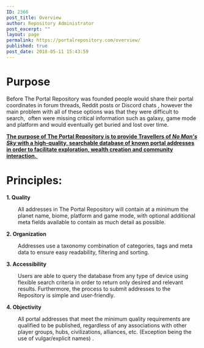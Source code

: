 ```yaml
---
ID: 2366
post_title: Overview
author: Repository Administrator
post_excerpt: ""
layout: page
permalink: https://portalrepository.com/overview/
published: true
post_date: 2018-05-11 15:43:59
---
```

<h1>Purpose</h1>
Before The Portal Repository was founded people would share their portal coordinates in forum threads, Reddit posts or Discord chats , however the main problem with all of these options was that they were difficult to search,  often were missing critical information such as galaxy, game mode and platform and would eventually get buried and lost over time.

<span style="text-decoration: underline;"><strong>The purpose of The Portal Repository is to provide Travellers of <em>No Man's Sky</em> with a high-quality, searchable database of known portal addresses in order to facilitate exploration, wealth creation and community interaction. </strong></span>
<h1>Principles:</h1>
<strong>1. Quality</strong>
<p style="padding-left: 30px;">All addresses in The Portal Repository will contain at a minimum the planet name, biome, platform and game mode, with optional additional meta fields available to contain as much detail as possible.</p>
<strong>2. Organization</strong>
<p style="padding-left: 30px;">Addresses use a taxonomy combination of categories, tags and meta data to ensure easy readability, filtering and sorting.</p>
<strong>3. Accessibility</strong>
<p style="padding-left: 30px;">Users are able to query the database from any type of device using flexible search criteria in order to return only desired and relevant results. Furthermore, the process to submit addresses to the Repository is simple and user-friendly.</p>
<strong>4. Objectivity  </strong>
<p style="padding-left: 30px;">All portal addresses that meet the minimum quality requirements are qualified to be published, regardless of any associations with other player groups, hubs, civilizations, alliances, etc. (Exception being the use of vulgar/explicit names) .</p>